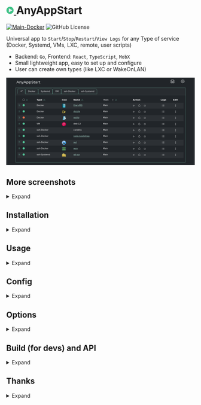 <h1><a href="https://github.com/aceberg/AnyAppStart">
    <img src="https://raw.githubusercontent.com/aceberg/AnyAppStart/main/assets/logo.png" width="20" />
</a>AnyAppStart</h1>

[![Main-Docker](https://github.com/aceberg/AnyAppStart/actions/workflows/main-docker.yml/badge.svg)](https://github.com/aceberg/AnyAppStart/actions/workflows/main-docker.yml)
![GitHub License](https://img.shields.io/github/license/aceberg/AnyAppStart)

Universal app to `Start`/`Stop`/`Restart`/`View Logs` for any Type of service (Docker, Systemd, VMs, LXC, remote, user scripts)

- Backend: `Go`, Frontend: `React`, `TypeScript`, `MobX`
- Small lightweight app, easy to set up and configure
- User can create own types (like LXC or WakeOnLAN)

![Screenshot](https://raw.githubusercontent.com/aceberg/AnyAppStart/refs/heads/main/assets/Screenshot_05.png)

## More screenshots
<details>
  <summary>Expand</summary>

![Screenshot](https://raw.githubusercontent.com/aceberg/AnyAppStart/refs/heads/main/assets/Screenshot_02.png)
![Screenshot](https://raw.githubusercontent.com/aceberg/AnyAppStart/refs/heads/main/assets/Screenshot_03.png)
![Screenshot](https://raw.githubusercontent.com/aceberg/AnyAppStart/refs/heads/main/assets/Screenshot_04.png)

</details>

## Installation
<details>
  <summary>Expand</summary>

> :warning:  **Warning**   
> 1. There is Docker image available, but inside the container only Docker Type will work, which kinda defeats the purpose of this app. So installing binary is recommended. 
> 2. There is no built-in auth in this app, so make sure to restrict access to it with firewall and/or SSO (like Authelia) or simple [ForAuth](https://github.com/aceberg/ForAuth)

### Binary
All binary packages can be found in [latest](https://github.com/aceberg/AnyAppStart/releases/latest) release. There are `.deb`, `.rpm`, `.apk` (Alpine Linux) and `.tar.gz` files.   

Supported architectures: `amd64`, `i386`, `arm_v5`, `arm_v6`, `arm_v7`, `arm64`.   

For `amd64` there is a `deb` repo [available](https://github.com/aceberg/ppa)

### Docker
For demo purposes, mostly.
```sh
docker run --name AnyAppStart \
  -e "TZ=$YOURTIMEZONE" \
  -v ~/.dockerdata/AnyAppStart:/data/AnyAppStart \ # yaml files here
  -v /var/run/docker.sock:/var/run/docker.sock \   # mount docker
  -p 8855:8855 \
aceberg/anyappstart
```

</details>

## Usage
<details>
  <summary>Expand</summary>

To run AnyAppStart as user, enable and start it:
```sh
sudo systemctl enable --now AnyAppStart@$USER.service
```
After, you need to fill `types.yaml` file, either manually by clicking `Add Type` in GUI Types menu, or by copying this [types.yaml](https://github.com/aceberg/AnyAppStart/blob/main/example/types.yaml) example to `~/.config/AnyAppStart/` (or `/etc/AnyAppStart/` for root)
```yaml
Docker:
    Logs: docker logs $ITEMNAME
    Restart: docker restart $ITEMNAME
    Start: docker start $ITEMNAME
    State: docker ps --filter status=running | grep $ITEMNAME
    Stop: docker stop $ITEMNAME
Systemd:
    Logs: sudo systemctl status $ITEMNAME
    Restart: sudo systemctl restart $ITEMNAME
    Start: sudo systemctl start $ITEMNAME
    State: sudo systemctl | grep running | grep $ITEMNAME
    Stop: sudo systemctl stop $ITEMNAME
VM:
    Logs: sudo journalctl -u libvirtd.service
    Restart: sudo virsh rebool $ITEMNAME
    Start: sudo virsh start $ITEMNAME
    State: sudo virsh list --state-running | grep $ITEMNAME
    Stop: sudo virsh shutdown $ITEMNAME
ssh-Docker:
    Logs: ssh remote-host-ip -f docker logs $ITEMNAME
    Restart: ssh remote-host-ip -f docker restart $ITEMNAME
    Start: ssh remote-host-ip -f docker start $ITEMNAME
    State: ssh remote-host-ip -f docker ps --filter status=running | grep $ITEMNAME
    Stop: ssh remote-host-ip -f docker stop $ITEMNAME
ssh-Systemd:
    Logs: ssh remote-host-ip -f sudo systemctl status $ITEMNAME
    Restart: ssh remote-host-ip -f sudo systemctl restart $ITEMNAME
    Start: ssh remote-host-ip -f sudo systemctl start $ITEMNAME
    State: ssh remote-host-ip -f sudo systemctl | grep running | grep $ITEMNAME
    Stop: ssh remote-host-ip -f systemctl stop $ITEMNAME
```

</details>

## Config
<details>
  <summary>Expand</summary>

| Variable  | Description | Default |
| --------  | ----------- | ------- |
| TZ | Set your timezone for correct time | |
| HOST | Listen address | 0.0.0.0 |
| PORT   | Port for web GUI | 8855 |
| THEME | Any theme name from https://bootswatch.com in lowcase or [additional](https://github.com/aceberg/aceberg-bootswatch-fork) | minty |
| COLOR | Background color: light or dark | dark |
| NODEPATH | Path to local node modules |  |
</details>

## Options
<details>
  <summary>Expand</summary>

| Key  | Description | Default | Systemd (root) | Systemd (user) |
| --------  | ----------- | ------- | ------- | ------- | 
| -d | Path to config dir | /data/AnyAppStart | /etc/AnyAppStart | ~/.config/AnyAppStart |
| -n | Path to node modules |  | | |

</details>

## Build (for devs) and API
<details>
  <summary>Expand</summary>

- API: [docs/API.md](docs/API.md)
- Build: [docs/BUILD.md](docs/BUILD.md)

</details>

## Thanks
<details>
  <summary>Expand</summary>

- All go packages listed in [dependencies](https://github.com/aceberg/DiaryMD/network/dependencies)
- Favicon and logo: [Flaticon](https://www.flaticon.com)
- [Bootstrap](https://getbootstrap.com/)

</details>